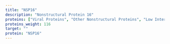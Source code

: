 ```yaml
---
title: "NSP16"
description: "Nonstructural Protein 16"
proteins: ["Viral Proteins", "Other Nonstructural Proteins", "Low Interest Proteins"]
proteins_weight: 116
target: ""
protein: "NSP16"
---
```

